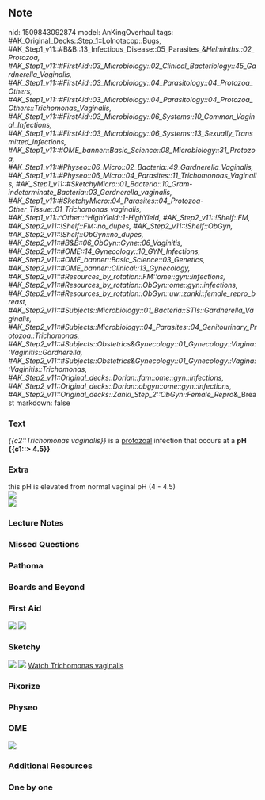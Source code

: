 ## Note
nid: 1509843092874
model: AnKingOverhaul
tags: #AK_Original_Decks::Step_1::Lolnotacop::Bugs, #AK_Step1_v11::#B&B::13_Infectious_Disease::05_Parasites_&_Helminths::02_Protozoa, #AK_Step1_v11::#FirstAid::03_Microbiology::02_Clinical_Bacteriology::45_Gardnerella_Vaginalis, #AK_Step1_v11::#FirstAid::03_Microbiology::04_Parasitology::04_Protozoa_Others, #AK_Step1_v11::#FirstAid::03_Microbiology::04_Parasitology::04_Protozoa_Others::Trichomonas_Vaginalis, #AK_Step1_v11::#FirstAid::03_Microbiology::06_Systems::10_Common_Vaginal_Infections, #AK_Step1_v11::#FirstAid::03_Microbiology::06_Systems::13_Sexually_Transmitted_Infections, #AK_Step1_v11::#OME_banner::Basic_Science::08_Microbiology::31_Protozoa, #AK_Step1_v11::#Physeo::06_Micro::02_Bacteria::49_Gardnerella_Vaginalis, #AK_Step1_v11::#Physeo::06_Micro::04_Parasites::11_Trichomonoas_Vaginalis, #AK_Step1_v11::#SketchyMicro::01_Bacteria::10_Gram-indeterminate_Bacteria::03_Gardnerella_vaginalis, #AK_Step1_v11::#SketchyMicro::04_Parasites::04_Protozoa_-_Other_Tissue::01_Trichomonas_vaginalis, #AK_Step1_v11::^Other::^HighYield::1-HighYield, #AK_Step2_v11::!Shelf::FM, #AK_Step2_v11::!Shelf::FM::no_dupes, #AK_Step2_v11::!Shelf::ObGyn, #AK_Step2_v11::!Shelf::ObGyn::no_dupes, #AK_Step2_v11::#B&B::06_ObGyn::Gyne::06_Vaginitis, #AK_Step2_v11::#OME::14_Gynecology::10_GYN_Infections, #AK_Step2_v11::#OME_banner::Basic_Science::03_Genetics, #AK_Step2_v11::#OME_banner::Clinical::13_Gynecology, #AK_Step2_v11::#Resources_by_rotation::FM::ome::gyn::infections, #AK_Step2_v11::#Resources_by_rotation::ObGyn::ome::gyn::infections, #AK_Step2_v11::#Resources_by_rotation::ObGyn::uw::zanki::female_repro_breast, #AK_Step2_v11::#Subjects::Microbiology::01_Bacteria::STIs::Gardnerella_Vaginalis, #AK_Step2_v11::#Subjects::Microbiology::04_Parasites::04_Genitourinary_Protozoa::Trichomonas, #AK_Step2_v11::#Subjects::Obstetrics_&_Gynecology::01_Gynecology::Vagina::Vaginitis::Gardnerella, #AK_Step2_v11::#Subjects::Obstetrics_&_Gynecology::01_Gynecology::Vagina::Vaginitis::Trichomonas, #AK_Step2_v11::Original_decks::Dorian::fam::ome::gyn::infections, #AK_Step2_v11::Original_decks::Dorian::obgyn::ome::gyn::infections, #AK_Step2_v11::Original_decks::Zanki_Step_2::ObGyn::Female_Repro_&_Breast
markdown: false

### Text
<i>{{c2::Trichomonas vaginalis}}</i> is a <u>protozoal</u>
infection that occurs at a <b>pH</b> <b>{{c1::> 4.5}}</b>

### Extra
<div>
  this pH is elevated from normal vaginal pH (4 - 4.5)
</div><img src="paste-65833258713563.jpg">
<div><img src="paste-65940632895583.jpg"></div>

### Lecture Notes


### Missed Questions


### Pathoma


### Boards and Beyond


### First Aid
<img src="tmpwb9al0l4.png"> <img src="tmp38uvmv8_.png">

### Sketchy
<img src="paste-65133179043843.jpg"> <img src=
"paste-ec478617cefcff6098bb36dee8274231166ccfbd.png"> <a href=
"https://dashboard.sketchy.com/study/medical/courses/medical-microbiology/units/medical-microbiology-parasites/videos/medical-microbiology-parasites-protozoa-other-tissue-trichomonas-vaginalis?utm_source=anki&utm_medium=partnership&utm_campaign=february_update&utm_content=medical">
Watch Trichomonas vaginalis</a>

### Pixorize


### Physeo


### OME
<div class="ome-widget">
  <a href=
  "https://onlinemeded.org/spa/microbiology/protozoa/acquire?ref=anki">
  <img src="_OME_AnkiFlashcards_Lesson_3.png"></a>
</div>

### Additional Resources


### One by one

